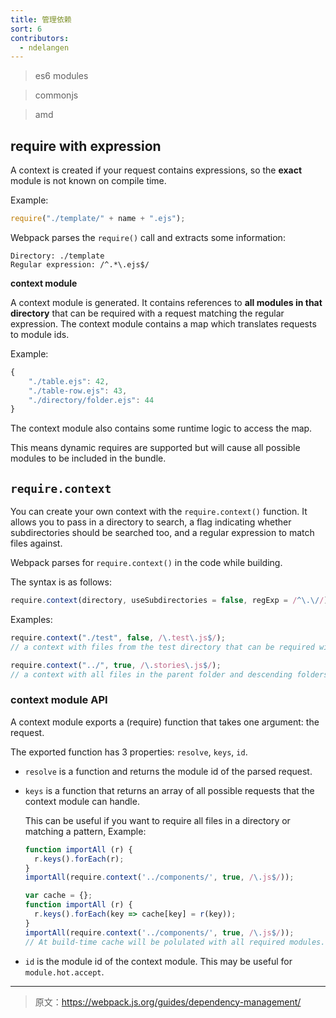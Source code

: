 ```yaml
---
title: 管理依赖
sort: 6
contributors:
  - ndelangen
---
```


> es6 modules

> commonjs

> amd

## require with expression

A context is created if your request contains expressions, so the **exact** module is not known on compile time.

Example:
```javascript
require("./template/" + name + ".ejs");
```

Webpack parses the `require()` call and extracts some information:

```
Directory: ./template
Regular expression: /^.*\.ejs$/
```

**context module**

A context module is generated. It contains references to **all modules in that directory** that can be required with a request matching the regular expression. The context module contains a map which translates requests to module ids.

Example:
```javascript
{
    "./table.ejs": 42,
    "./table-row.ejs": 43,
    "./directory/folder.ejs": 44
}
```
The context module also contains some runtime logic to access the map.

This means dynamic requires are supported but will cause all possible modules to be included in the bundle.

## `require.context`

You can create your own context with the `require.context()` function.
It allows you to pass in a directory to search, a flag indicating whether subdirectories should be searched
too, and a regular expression to match files against.

Webpack parses for `require.context()` in the code while building.

The syntax is as follows:

```javascript
require.context(directory, useSubdirectories = false, regExp = /^\.\//)
```

Examples:

```javascript
require.context("./test", false, /\.test\.js$/);
// a context with files from the test directory that can be required with a request endings with `.test.js`.
```

```javascript
require.context("../", true, /\.stories\.js$/);
// a context with all files in the parent folder and descending folders ending with `.stories.js`.
```

### context module API
A context module exports a (require) function that takes one argument: the request.

The exported function has 3 properties: `resolve`, `keys`, `id`.

- `resolve` is a function and returns the module id of the parsed request.
- `keys` is a function that returns an array of all possible requests that the context module can handle.

  This can be useful if you want to require all files in a directory or matching a pattern, Example:

  ```javascript
  function importAll (r) {
    r.keys().forEach(r);
  }
  importAll(require.context('../components/', true, /\.js$/));
  ```

  ```javascript
  var cache = {};
  function importAll (r) {
    r.keys().forEach(key => cache[key] = r(key));
  }
  importAll(require.context('../components/', true, /\.js$/));
  // At build-time cache will be polulated with all required modules.
  ```
- `id` is the module id of the context module. This may be useful for `module.hot.accept`.

***

> 原文：https://webpack.js.org/guides/dependency-management/
